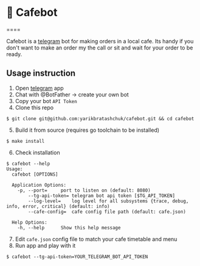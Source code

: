 # 🥘 Cafebot
====

Cafebot is a [telegram](https://telegram.org/) bot for making orders in a local cafe. 
Its handy if you don't want to make an order my the call or sit and wait for your
order to be ready.

## Usage instruction

1. Open [telegram](https://play.google.com/store/apps/details?id=org.telegram.messenger) app
2. Chat with @BotFather -> create your own bot
3. Copy your bot `API Token`
4. Clone this repo
```
$ git clone git@github.com:yarikbratashchuk/cafebot.git && cd cafebot
```
5. Build it from source (requires go toolchain to be installed)
```
$ make install 
```
6. Check installation
```
$ cafebot --help
Usage:
  cafebot [OPTIONS]

  Application Options:
    -p, --port=     port to listen on (default: 8080)
        --tg-api-token= telegram bot api token [$TG_API_TOKEN]
        --log-level=    log level for all subsystems {trace, debug, info, error, critical} (default: info)
        --cafe-config=  cafe config file path (default: cafe.json)

  Help Options:
    -h, --help      Show this help message

```
7. Edit `cafe.json` config file to match your cafe timetable and menu
8. Run app and play with it
```
$ cafebot --tg-api-token=YOUR_TELEGRAM_BOT_API_TOKEN
```
